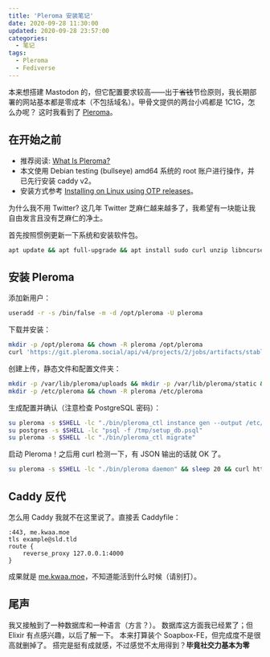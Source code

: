 ```yaml
---
title: 'Pleroma 安装笔记'
date: 2020-09-28 11:30:00
updated: 2020-09-28 23:57:00
categories:
  - 笔记
tags:
  - Pleroma
  - Fediverse
---
```


本来想搭建 Mastodon 的，但它配置要求较高——出于~~省钱~~节俭原则，我长期部署的网站基本都是零成本（不包括域名）。甲骨文提供的两台小鸡都是 1C1G，怎么办呢？
这时我看到了 [Pleroma](https://pleroma.social/)。<!-- more -->

## 在开始之前

- 推荐阅读: [What Is Pleroma?](https://blog.soykaf.com/post/what-is-pleroma/)
- 本文使用 Debian testing (bullseye) amd64 系统的 root 账户进行操作，并已先行安装 caddy v2。
- 安装方式参考 [Installing on Linux using OTP releases](https://docs-develop.pleroma.social/backend/installation/otp_en)。

为什么我不用 Twitter? 这几年 Twitter 芝麻仁越来越多了，我希望有一块能让我自由发言且没有芝麻仁的净土。

首先按照惯例更新一下系统和安装软件包。

```bash
apt update && apt full-upgrade && apt install sudo curl unzip libncurses5 postgresql postgresql-contrib
```

## 安装 Pleroma

添加新用户：

```bash
useradd -r -s /bin/false -m -d /opt/pleroma -U pleroma
```

下载并安装：

```bash
mkdir -p /opt/pleroma && chown -R pleroma /opt/pleroma
curl 'https://git.pleroma.social/api/v4/projects/2/jobs/artifacts/stable/download?job=amd64' -o /tmp/pleroma.zip && unzip /tmp/pleroma.zip -d /tmp/ && mv /tmp/release/* /opt/pleroma && rmdir /tmp/release && rm /tmp/pleroma.zip
```

创建上传，静态文件和配置文件夹：

```bash
mkdir -p /var/lib/pleroma/uploads && mkdir -p /var/lib/pleroma/static && chown -R pleroma /var/lib/pleroma
mkdir -p /etc/pleroma && chown -R pleroma /etc/pleroma
```

生成配置并确认（注意检查 PostgreSQL 密码）：

```bash
su pleroma -s $SHELL -lc "./bin/pleroma_ctl instance gen --output /etc/pleroma/config.exs --output-psql /tmp/setup_db.psql"
su postgres -s $SHELL -lc "psql -f /tmp/setup_db.psql"
su pleroma -s $SHELL -lc "./bin/pleroma_ctl migrate"
```

启动 Pleroma！之后用 curl 检测一下，有 JSON 输出的话就 OK 了。

```bash
su pleroma -s $SHELL -lc "./bin/pleroma daemon" && sleep 20 && curl http://localhost:4000/api/v1/instance
```

## Caddy 反代

怎么用 Caddy 我就不在这里说了。直接丢 Caddyfile：

```plain
:443, me.kwaa.moe
tls example@sld.tld
route {
    reverse_proxy 127.0.0.1:4000
}
```

成果就是 [me.kwaa.moe](https://me.kwaa.moe)，不知道能活到什么时候（请别打）。

## 尾声

我又接触到了一种数据库和一种语言（方言？）。
数据库这方面我已经累了；但 Elixir 有点感兴趣，以后了解一下。
本来打算装个 Soapbox-FE，但完成度不是很高就删掉了。
搭完是挺有成就感，不过感觉不太用得到？**毕竟社交力基本为零**
